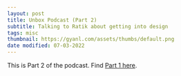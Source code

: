 ```yaml
---
layout: post
title: Unbox Podcast (Part 2)
subtitle: Talking to Ratik about getting into design
tags: misc
thumbnail: https://gyanl.com/assets/thumbs/default.png
date modified: 07-03-2022
---
```


This is Part 2 of the podcast. Find [Part 1 here](/unbox-1).
